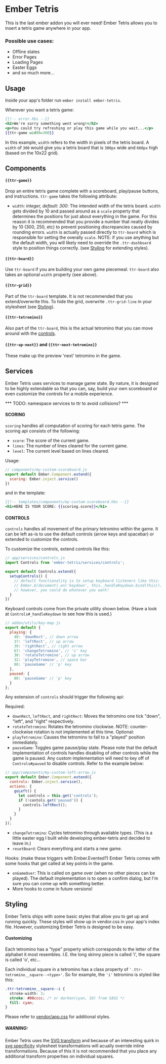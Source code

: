 # Ember Tetris

This is the last ember addon you will ever need! Ember Tetris allows you to insert a tetris game anywhere in your app.

### Possible use cases:
- Offline states
- Error Pages
- Loading Pages
- Easter Eggs
- and so much more...

## Usage
Inside your app's folder run `ember install ember-tetris`.

Wherever you want a tetris game:
```handlebars
{{!-- error.hbs --}}
<h2>We're sorry something went wrong!</h2>
<p>You could try refreshing or play this game while you wait...</p>
{{ttr-game width=300}}

```

In this example, `width` refers to the width in pixels of the tetris board. A `width` of `300` would give you a tetris board that is `300px` wide and `660px` high (based on the 10x22 grid).

## Components
#### `{{ttr-game}}`
Drop an entire tetris game complete with a scoreboard, play/pause buttons, and instructions. `ttr-game` takes the following attribute:
- `width`: _integer, default: 300_: The intended width of the tetris board. `width` gets divided by 10 and passed around as a `scale` property that determines the positions for just about everything in the game. For this reason it is recommended that you provide a number that neatly divides by 10 (300, 250, etc) to prevent positioning discrepancies caused by rounding errors. `width` is actually passed directly to `ttr-board` which is responsible for setting the overally `scale`. NOTE: if you use anything but the default width, you will likely need to override the `.ttr-dashboard` style to position things correctly. (see [Styling](#styling) for extending styles).

#### `{{ttr-board}}`
Use `ttr-board` if you are building your own game piecemeal. `ttr-board` also takes an optional `width` property (see above).

#### `{{ttr-grid}}`
Part of the `ttr-board` template. It is not recommended that you extend/overwrite this. To hide the grid, overwrite `.ttr-grid-line` in your stylesheet (see [Styling](#styling)).

#### `{{ttr-tetromino}}`
Also part of the `ttr-board`, this is the actual tetromino that you can move around with the [controls](#controls).

#### `{{ttr-up-next}}` and `{{ttr-next-tetromino}}`
These make up the preview 'next' tetromino in the game.

## Services
Ember Tetris uses services to manage game state. By nature, it is designed to be highly extendable so that you can, say, build your own scoreboard or even customize the controls for a mobile experience.

*** TODO: namespace services to ttr to avoid collisions? *** 
#### SCORING 
`scoring` handles all computation of scoring for each tetris game. The scoring api consists of the following:

- `score`: The score of the current game.
- `lines`: The number of lines cleared for the current game.
- `level`: The current level based on lines cleared.

Usage:
```javascript
// components/my-custom-scoreboard.js
export default Ember.Component.extend({
  scoring: Ember.inject.service()
})
```
and in the template:
```handlebars
{{!-- templates/components/my-custom-scoreboard.hbs --}}
<h1>HERE IS YOUR SCORE: {{scoring.score}}</h1>
```

#### CONTROLS
`controls` handles all movement of the primary tetromino within the game. It can be left as-is to use the default controls (arrow keys and spacebar) or extended to customize the controls.

To customize the controls, extend controls like this:
```javascript
// app/services/controls.js
import Controls from 'ember-tetris/services/controls';

export default Controls.extend({
  setupControls() {
    // default functionality is to setup keyboard listeners like this:
    // Ember.$(document).on('keydown', this._handleKeydown.bind(this));
    // however, you could do whatever you want!
  }
})
```

Keyboard controls come from the private utility shown below. (Have a look at `Controls#_handleKeydown` to see how this is used.)

```javascript
// addon/utils/key-map.js
export default {
  playing: {
    40: 'downRect', // down arrow
    37: 'leftRect', // up arrow
    39: 'rightRect', // right arrow
    67: 'changeTetromino', // 'c' key
    38: 'rotateTetromino', // up arrow
    32: 'playTetromino', // space bar
    80: 'pauseGame' // 'p' key
  },
  paused: {
    80: 'pauseGame' // 'p' key
  }
};
```

Any extension of `controls` should trigger the following api:

Required:
- `downRect`, `leftRect`, and `rightRect`: Moves the tetromino one tick "down", "left", and "right" respectively.
- `rotateTetromino`: Rotates the tetromino clockwise. NOTE: counter-clockwise rotation is not implemented at this time.
Optional:
- `playTetromino`: Causes the tetromino to fall to a "played" position immediately.
- `pauseGame`: Toggles game pause/play state. Please note that the default implementation of controls handles disabling of other controls while the game is paused. Any custom implementation will need to key off of `Controls#paused` to disable controls. Refer to the example below:
```javascript
// app/components/my-custom-left-arrow.js
export default Ember.Component.extend({
  controls: Ember.inject.service(),
  actions: {
    goLeft() {
      let controls = this.get('controls');
      if (!contols.get('paused')) {
        controls.leftRect();
      }
    }
  }
});
```
- `changeTetromino`: Cycles tetromino through available types. (This is a little easter egg I built while developing ember-tetris and decided to leave in.)
- `resetBoard`: Clears everything and starts a new game.

Hooks: (make these triggers with Ember.Evented?)
Ember Tetris comes with some hooks that get called at key points in the game.
- `onGameOver`: This is called on game over (when no other pieces can be played). The default implementation is to open a confirm dialog, but I'm sure you can come up with something better.
- More hooks to come in future versions!

## Styling
Ember Tetris ships with some basic styles that allow you to get up and running quickly. These styles will show up in vendor.css in your app's index file. However, customizing Ember Tetris is designed to be easy.

#### Customizing
Each tetromino has a "type" property which corresponds to the letter of the alphabet it most resembles. I.E. the long skinny piece is called 'i', the square is called 'o', etc...

Each individual square in a tetromino has a class property of `'.ttr-tetromino__square--<type>'`. So for example, the `'i'` tetromino is styled like this:
```css
.ttr-tetromino__square--i {
  stroke-width: 3;
  stroke: #00cccc; /* or darken(cyan, 10) from SASS */
  fill: cyan; 
}
```

Please refer to [vendor/app.css](css-link) for additional styles.

##### WARNING:
Ember Tetris uses the [SVG transform](svg-transform-link) and because of an interesting quirk in [svg specificity](svg-quirk-link) stylesheet transformations will acually override inline transformations. Because of this it is not recommended that you place any additional transform properties on individual squares.






